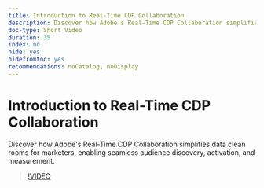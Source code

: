 ```yaml
---
title: Introduction to Real-Time CDP Collaboration
description: Discover how Adobe's Real-Time CDP Collaboration simplifies data clean rooms for marketers, enabling seamless audience discovery, activation, and measurement.
doc-type: Short Video
duration: 35
index: no
hide: yes
hidefromtoc: yes
recommendations: noCatalog, noDisplay
---
```


# Introduction to Real-Time CDP Collaboration

Discover how Adobe's Real-Time CDP Collaboration simplifies data clean rooms for marketers, enabling seamless audience discovery, activation, and measurement.

<!-- 65_OS511_3442426_34_introduction-to-realtime-cdp-collaboration -->
>[!VIDEO](https://video.tv.adobe.com/v/3458279/?learn=on&enablevpops=true)
